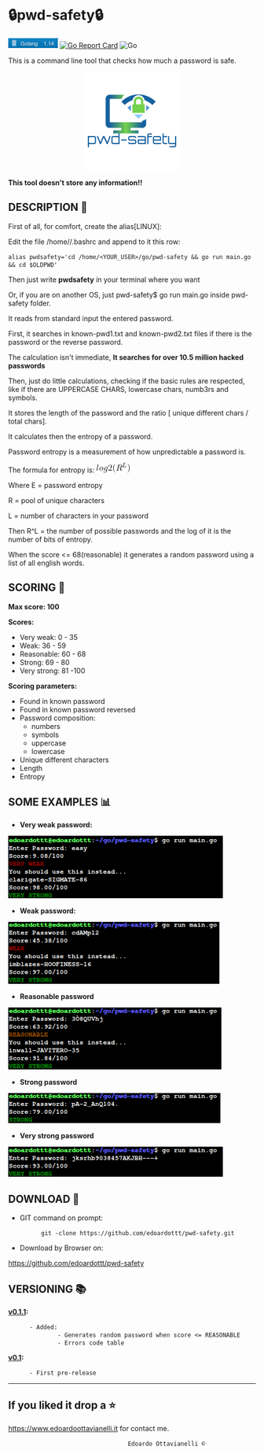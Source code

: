 # 🔒pwd-safety🔒

![gobadge](https://github.com/edoardottt/pwd-safety/blob/master/Images/gobadge)
[![Go Report Card](https://goreportcard.com/badge/github.com/edoardottt/pwd-safety)](https://goreportcard.com/report/github.com/edoardottt/pwd-safety)
![Go](https://github.com/edoardottt/pwd-safety/workflows/Go/badge.svg?branch=master)

This is a command line tool that checks how much a password is safe.

<p align="center">
  <img src="https://github.com/edoardottt/pwd-safety/blob/master/Images/logo.png">
</p>

**This tool doesn't store any information!!**

DESCRIPTION 🔦 
-------------------------------------------------

First of all, for comfort, create the alias[LINUX]:

Edit the file /home/<USER>/.bashrc and append to it this row:
  
    alias pwdsafety='cd /home/<YOUR_USER>/go/pwd-safety && go run main.go && cd $OLDPWD'

Then just write **pwdsafety** in your terminal where you want

Or, if you are on another OS, just pwd-safety$ go run main.go inside pwd-safety folder.

It reads from standard input the entered password.

First, it searches in known-pwd1.txt and known-pwd2.txt files if there is the password or the reverse password.

The calculation isn't immediate, **It searches for over 10.5 million hacked passwords**

Then, just do little calculations, checking if the basic rules are respected, like if there are UPPERCASE CHARS, lowercase chars, numb3rs and symbols.

It stores the length of the password and the ratio [ unique different chars / total chars].

It calculates then the entropy of a password.

Password entropy is a measurement of how unpredictable a password is.

The formula for entropy is:
              ![CodeCogsEqn](https://github.com/edoardottt/pwd-safety/blob/master/Images/CodeCogsEqn.gif)
              
Where E = password entropy

R = pool of unique characters

L = number of characters in your password

Then R^L = the number of possible passwords and the log of it is the number of bits of entropy.

When the score <= 68(reasonable) it generates a random password using a list of all english words.

SCORING 💯
-------------------------------------------------

**Max score: 100**

**Scores:**
  - Very weak: 0 - 35
  - Weak: 36 - 59
  - Reasonable: 60 - 68
  - Strong: 69 - 80
  - Very strong: 81 -100
  
**Scoring parameters:**
  - Found in known password
  - Found in known password reversed
  - Password composition:
      - numbers
      - symbols
      - uppercase
      - lowercase
  - Unique different characters
  - Length
  - Entropy

SOME EXAMPLES :bar_chart:
-------------------------------------------------
- **Very weak password:**

![veryWeak](https://github.com/edoardottt/pwd-safety/blob/master/Images/veryWeak.png)

- **Weak password:**

![weak](https://github.com/edoardottt/pwd-safety/blob/master/Images/weak.png)

- **Reasonable password**

![reasonable](https://github.com/edoardottt/pwd-safety/blob/master/Images/reasonable.png)

- **Strong password**

![strong](https://github.com/edoardottt/pwd-safety/blob/master/Images/strong.png)

- **Very strong password**

![veryStrong](https://github.com/edoardottt/pwd-safety/blob/master/Images/veryStrong.png)


DOWNLOAD 📡
-------------------------------------------------

- GIT command on prompt: 
            
            git -clone https://github.com/edoardottt/pwd-safety.git

- Download by Browser on: 

https://github.com/edoardottt/pwd-safety


VERSIONING :books:
--------------------------------------------

**[v0.1.1](https://github.com/edoardottt/pwd-safety/releases/tag/v0.1.1):**
  
          - Added:
                  - Generates random password when score <= REASONABLE
                  - Errors code table

**[v0.1](https://github.com/edoardottt/pwd-safety/releases/tag/v0.1):**
  
          - First pre-release

--------------------------
If you liked it drop a :star:
--------------------------

https://www.edoardoottavianelli.it for contact me.


                                      Edoardo Ottavianelli ©
